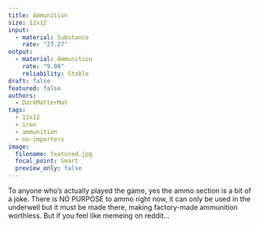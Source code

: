 ```yaml
---
title: Ammunition
size: 12x12
input:
  - material: Substance
    rate: "27.27"
output:
  - material: Ammunition
    rate: "9.08"
    reliability: Stable
draft: false
featured: false
authors:
  - DarkMatterMat
tags:
  - 12x12
  - iron
  - ammunition
  - no-importers
image:
  filename: featured.jpg
  focal_point: Smart
  preview_only: false
---
```

To anyone who’s actually played the game, yes the ammo section is a bit of a joke. There is NO PURPOSE to ammo right now, it can only be used in the underwell but it must be made there, making factory-made ammunition worthless. But if you feel like memeing on reddit...